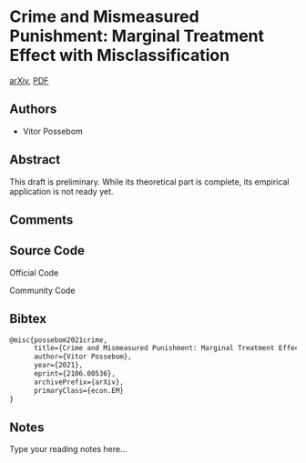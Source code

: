 
# Crime and Mismeasured Punishment: Marginal Treatment Effect with Misclassification

[arXiv](https://arxiv.org/abs/2106.0536), [PDF](https://arxiv.org/pdf/2106.0536.pdf)

## Authors

- Vitor Possebom

## Abstract

This draft is preliminary. While its theoretical part is complete, its empirical application is not ready yet.

## Comments



## Source Code

Official Code



Community Code



## Bibtex

```tex
@misc{possebom2021crime,
      title={Crime and Mismeasured Punishment: Marginal Treatment Effect with Misclassification}, 
      author={Vitor Possebom},
      year={2021},
      eprint={2106.00536},
      archivePrefix={arXiv},
      primaryClass={econ.EM}
}
```

## Notes

Type your reading notes here...

